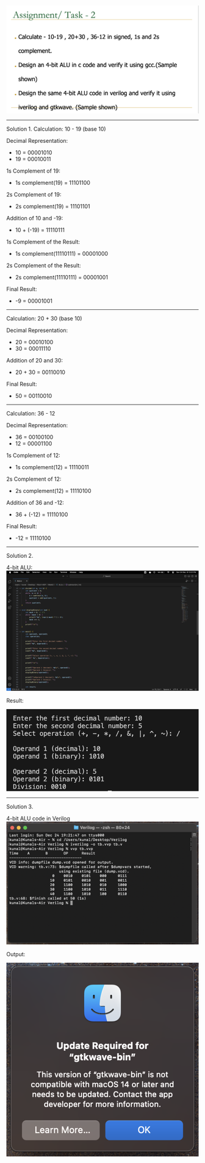 

![Alt Text](1C.png) 

__________________________________________

Solution 1.
Calculation: 10 - 19 (base 10)

Decimal Representation:
- 10 = 00001010
- 19 = 00010011

1s Complement of 19:
- 1s complement(19) = 11101100

2s Complement of 19:
- 2s complement(19) = 11101101

Addition of 10 and -19:
- 10 + (-19) = 11110111

1s Complement of the Result:
- 1s complement(11110111) = 00001000

2s Complement of the Result:
- 2s complement(11110111) = 00001001

Final Result:
- -9 = 00001001

---

Calculation: 20 + 30 (base 10)

Decimal Representation:
- 20 = 00010100
- 30 = 00011110

Addition of 20 and 30:
- 20 + 30 = 00110010

Final Result:
- 50 = 00110010

---

Calculation: 36 - 12 

Decimal Representation:
- 36 = 00100100
- 12 = 00001100

1s Complement of 12:
- 1s complement(12) = 11110011

2s Complement of 12:
- 2s complement(12) = 11110100

Addition of 36 and -12:
- 36 + (-12) = 11110100

Final Result:
- -12 = 11110100

__________________________________________
Solution 2.

4-bit ALU:
![Alt Text](1E.png)

Result:

![Alt Text](1B.png)

__________________________________________
Solution 3.

4-bit ALU code in Verilog
![Alt Text](1A.png)

Output:

![Alt Text](1D.png)